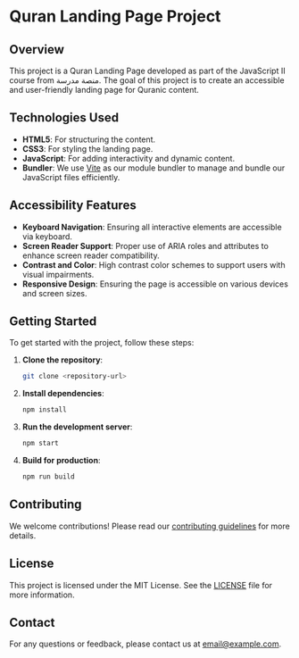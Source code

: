 # Quran Landing Page Project

## Overview

This project is a Quran Landing Page developed as part of the JavaScript II course from منصة مدرسة. The goal of this project is to create an accessible and user-friendly landing page for Quranic content.

## Technologies Used

- **HTML5**: For structuring the content.
- **CSS3**: For styling the landing page.
- **JavaScript**: For adding interactivity and dynamic content.
- **Bundler**: We use [Vite](https://Vite.js.org/) as our module bundler to manage and bundle our JavaScript files efficiently.

## Accessibility Features

- **Keyboard Navigation**: Ensuring all interactive elements are accessible via keyboard.
- **Screen Reader Support**: Proper use of ARIA roles and attributes to enhance screen reader compatibility.
- **Contrast and Color**: High contrast color schemes to support users with visual impairments.
- **Responsive Design**: Ensuring the page is accessible on various devices and screen sizes.

## Getting Started

To get started with the project, follow these steps:

1. **Clone the repository**:

   ```sh
   git clone <repository-url>
   ```

2. **Install dependencies**:

   ```sh
   npm install
   ```

3. **Run the development server**:

   ```sh
   npm start
   ```

4. **Build for production**:
   ```sh
   npm run build
   ```

## Contributing

We welcome contributions! Please read our [contributing guidelines](CONTRIBUTING.md) for more details.

## License

This project is licensed under the MIT License. See the [LICENSE](LICENSE) file for more information.

## Contact

For any questions or feedback, please contact us at [email@example.com](mailto:email@example.com).

